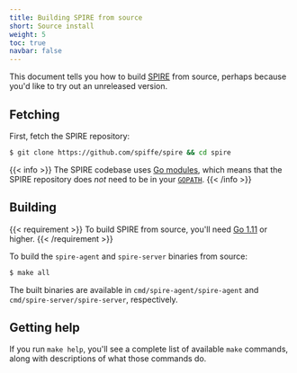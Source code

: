 ```yaml
---
title: Building SPIRE from source
short: Source install
weight: 5
toc: true
navbar: false
---
```


This document tells you how to build [SPIRE](/spire) from source, perhaps because you'd like to try out an unreleased version.

## Fetching

First, fetch the SPIRE repository:

```bash
$ git clone https://github.com/spiffe/spire && cd spire
```

{{< info >}}
The SPIRE codebase uses [Go modules](https://github.com/golang/go/wiki/Modules), which means that the SPIRE repository does *not* need to be in your [`GOPATH`](https://github.com/golang/go/wiki/GOPATH).
{{< /info >}}

## Building

{{< requirement >}}
To build SPIRE from source, you'll need [Go 1.11](https://golang.org/dl) or higher.
{{< /requirement >}}

To build the `spire-agent` and `spire-server` binaries from source:

```bash
$ make all
```

The built binaries are available in `cmd/spire-agent/spire-agent` and `cmd/spire-server/spire-server`, respectively.

## Getting help

If you run `make help`, you'll see a complete list of available `make` commands, along with descriptions of what those commands do.

